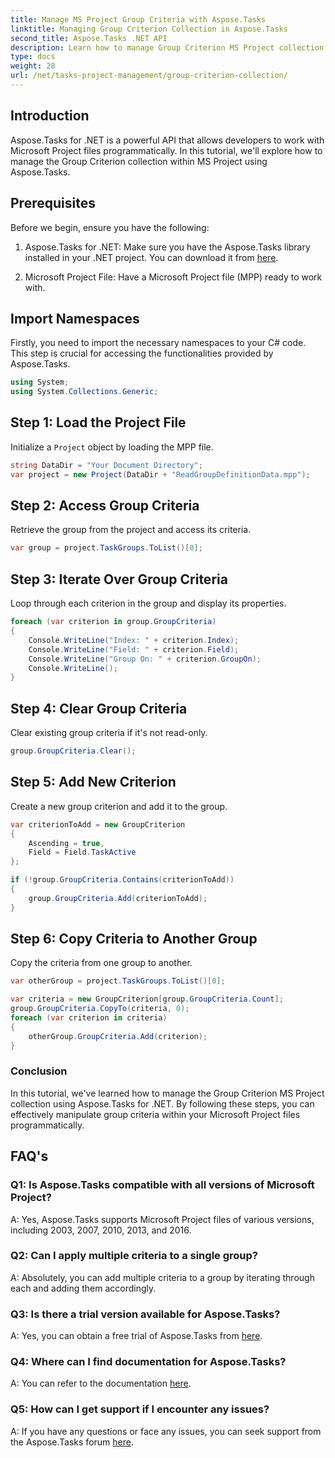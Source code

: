 ```yaml
---
title: Manage MS Project Group Criteria with Aspose.Tasks
linktitle: Managing Group Criterion Collection in Aspose.Tasks
second_title: Aspose.Tasks .NET API
description: Learn how to manage Group Criterion MS Project collection using Aspose.Tasks for .NET. Step-by-step guide for developers.
type: docs
weight: 28
url: /net/tasks-project-management/group-criterion-collection/
---
```

## Introduction
Aspose.Tasks for .NET is a powerful API that allows developers to work with Microsoft Project files programmatically. In this tutorial, we'll explore how to manage the Group Criterion collection within MS Project using Aspose.Tasks.

## Prerequisites

Before we begin, ensure you have the following:

1. Aspose.Tasks for .NET: Make sure you have the Aspose.Tasks library installed in your .NET project. You can download it from [here](https://releases.aspose.com/tasks/net/).

2. Microsoft Project File: Have a Microsoft Project file (MPP) ready to work with.

## Import Namespaces

Firstly, you need to import the necessary namespaces to your C# code. This step is crucial for accessing the functionalities provided by Aspose.Tasks.

```csharp
using System;
using System.Collections.Generic;


```

## Step 1: Load the Project File

Initialize a `Project` object by loading the MPP file. 

```csharp
string DataDir = "Your Document Directory";
var project = new Project(DataDir + "ReadGroupDefinitionData.mpp");
```

## Step 2: Access Group Criteria

Retrieve the group from the project and access its criteria.

```csharp
var group = project.TaskGroups.ToList()[0];
```

## Step 3: Iterate Over Group Criteria

Loop through each criterion in the group and display its properties.

```csharp
foreach (var criterion in group.GroupCriteria)
{
    Console.WriteLine("Index: " + criterion.Index);
    Console.WriteLine("Field: " + criterion.Field);
    Console.WriteLine("Group On: " + criterion.GroupOn);
    Console.WriteLine();
}
```

## Step 4: Clear Group Criteria

Clear existing group criteria if it's not read-only.

```csharp
group.GroupCriteria.Clear();
```

## Step 5: Add New Criterion

Create a new group criterion and add it to the group.

```csharp
var criterionToAdd = new GroupCriterion
{
    Ascending = true,
    Field = Field.TaskActive
};

if (!group.GroupCriteria.Contains(criterionToAdd))
{
    group.GroupCriteria.Add(criterionToAdd);
}
```

## Step 6: Copy Criteria to Another Group

Copy the criteria from one group to another.

```csharp
var otherGroup = project.TaskGroups.ToList()[0];

var criteria = new GroupCriterion[group.GroupCriteria.Count];
group.GroupCriteria.CopyTo(criteria, 0);
foreach (var criterion in criteria)
{
    otherGroup.GroupCriteria.Add(criterion);
}
```

### Conclusion

In this tutorial, we've learned how to manage the Group Criterion MS Project collection using Aspose.Tasks for .NET. By following these steps, you can effectively manipulate group criteria within your Microsoft Project files programmatically.

## FAQ's

### Q1: Is Aspose.Tasks compatible with all versions of Microsoft Project?

A: Yes, Aspose.Tasks supports Microsoft Project files of various versions, including 2003, 2007, 2010, 2013, and 2016.

### Q2: Can I apply multiple criteria to a single group?

A: Absolutely, you can add multiple criteria to a group by iterating through each and adding them accordingly.

### Q3: Is there a trial version available for Aspose.Tasks?

A: Yes, you can obtain a free trial of Aspose.Tasks from [here](https://releases.aspose.com/).

### Q4: Where can I find documentation for Aspose.Tasks?

A: You can refer to the documentation [here](https://reference.aspose.com/tasks/net/).

### Q5: How can I get support if I encounter any issues?

A: If you have any questions or face any issues, you can seek support from the Aspose.Tasks forum [here](https://forum.aspose.com/c/tasks/15).
